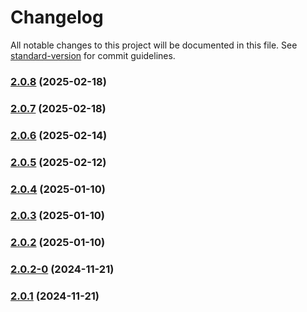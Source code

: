 # Changelog

All notable changes to this project will be documented in this file. See [standard-version](https://github.com/conventional-changelog/standard-version) for commit guidelines.

### [2.0.8](https://github.com/joabssilveira/fwork-jsts-server/compare/v2.0.7...v2.0.8) (2025-02-18)

### [2.0.7](https://github.com/joabssilveira/fwork-jsts-server/compare/v2.0.6...v2.0.7) (2025-02-18)

### [2.0.6](https://github.com/joabssilveira/fwork-jsts-server/compare/v2.0.5...v2.0.6) (2025-02-14)

### [2.0.5](https://github.com/joabssilveira/fwork-jsts-server/compare/v2.0.4...v2.0.5) (2025-02-12)

### [2.0.4](https://github.com/joabssilveira/fwork-jsts-server/compare/v2.0.3...v2.0.4) (2025-01-10)

### [2.0.3](https://github.com/joabssilveira/fwork-jsts-server/compare/v2.0.2...v2.0.3) (2025-01-10)

### [2.0.2](https://github.com/joabssilveira/fwork-jsts-server/compare/v2.0.2-0...v2.0.2) (2025-01-10)

### [2.0.2-0](https://github.com/joabssilveira/fwork-jsts-server/compare/v2.0.1...v2.0.2-0) (2024-11-21)

### [2.0.1](https://github.com/joabssilveira/fwork-jsts-server/compare/v0.1.1...v2.0.1) (2024-11-21)
